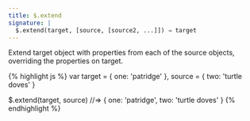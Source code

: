 ```yaml
---
title: $.extend
signature: |
  $.extend(target, [source, [source2, ...]]) ⇒ target
---
```


Extend target object with properties from each of the source objects,
overriding the properties on target.

{% highlight js %}
var target = { one: 'patridge' },
    source = { two: 'turtle doves' }

$.extend(target, source)
//=> { one: 'patridge',
       two: 'turtle doves' }
{% endhighlight %}
